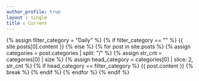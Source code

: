 ```yaml
---
author_profile: true
layout : single
title : Current
---
```




<section>
    {% assign filter_category = "Daily" %}
	{% if filter_category == "" %}
		{{ site.posts[0].content }}
	{% else %}
		{% for post in site.posts %}
		{% assign categories = post.categories | split: "/" %}
		{% assign str_cnt = categories[0] | size %}
		{% assign head_category = categories[0] | slice: 2, str_cnt %}
			{% if head_category == filter_category %}
				{{ post.content }}
			{% break %}
		{% endif %}
	{% endfor %}
{% endif %}


